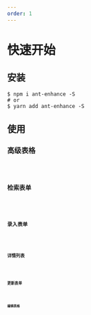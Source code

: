 ```yaml
---
order: 1
---
```


<!-- ![ant-enhance](/images/design_components.png) -->

# 快速开始

## 安装

```shell
$ npm i ant-enhance -S
# or
$ yarn add ant-enhance -S
```

## 使用

### 高级表格

<code src="../example/quick-start/AdvancedTable.tsx" title="高级表格"  desc="通过一套配置构建出完整的 CRUD 应用，支持 ant-design 全部的数据录入组件，以及自扩展组件"/>

### 检索表单

<code src="../example/quick-start/SearchForm.tsx" title="检索表单"  desc="高级表格的子组件，可以单独使用" />

### 录入表单

<code src="../example/quick-start/SubmitForm.tsx" title="录入表单"  desc="高级表格的子组件，可以单独使用" />

### 详情列表

<code src="../example/quick-start/DetailList.tsx" title="详情列表" desc="高级表格的子组件，可以单独使用" />

### 更新表单

<code src="../example/quick-start/UpdateForm.tsx" title="更新表单" desc="高级表格的子组件，可以单独使用" />

### 编辑表格

<code src="../example/quick-start/EditableTable.tsx" title="编辑表格" desc="可以作为更新表单的扩展输入组件，可以单独使用"/>

<!-- <API src="../src/advanced-table/index.tsx"></API> -->

